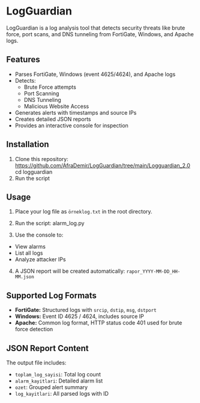 # LogGuardian
LogGuardian is a log analysis tool that detects security threats like brute force, port scans, and DNS tunneling from FortiGate, Windows, and Apache logs.
## Features
- Parses FortiGate, Windows (event 4625/4624), and Apache logs
- Detects:
  - Brute Force attempts
  - Port Scanning
  - DNS Tunneling
  - Malicious Website Access
- Generates alerts with timestamps and source IPs
- Creates detailed JSON reports
- Provides an interactive console for inspection
## Installation

1. Clone this repository:
https://github.com/AfraDemir/LogGuardian/tree/main/Logguardian_2.0
cd logguardian
2. Run the script

## Usage

1. Place your log file as `örneklog.txt` in the root directory.

2. Run the script:
alarm_log.py

3. Use the console to:
- View alarms
- List all logs
- Analyze attacker IPs

4. A JSON report will be created automatically: `rapor_YYYY-MM-DD_HH-MM.json`

## Supported Log Formats

- **FortiGate:** Structured logs with `srcip`, `dstip`, `msg`, `dstport`
- **Windows:** Event ID 4625 / 4624, includes source IP
- **Apache:** Common log format, HTTP status code 401 used for brute force detection

## JSON Report Content

The output file includes:

- `toplam_log_sayisi`: Total log count
- `alarm_kayitlari`: Detailed alarm list
- `ozet`: Grouped alert summary
- `log_kayitlari`: All parsed logs with ID



